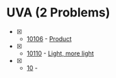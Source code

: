 # UVA (2 Problems)

- [x] - [10106](https://github.com/ImtiazAhmedAkash/UVA/blob/main/PDFs/p10106.pdf) - [Product](https://github.com/ImtiazAhmedAkash/UVA/blob/main/10106.cpp)
- [x] - [10110](https://github.com/ImtiazAhmedAkash/UVA/blob/main/PDFs/p10110.pdf) - [Light, more light](https://github.com/ImtiazAhmedAkash/UVA/blob/main/10110.cpp)

- [x] - [10](https://github.com/ImtiazAhmedAkash/UVA/blob/main/PDFs/p10.pdf) - [](https://github.com/ImtiazAhmedAkash/UVA/blob/main/10.cpp)
